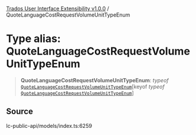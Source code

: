 [Trados User Interface Extensibility v1.0.0](../wiki/globals) / QuoteLanguageCostRequestVolumeUnitTypeEnum

# Type alias: QuoteLanguageCostRequestVolumeUnitTypeEnum

> **QuoteLanguageCostRequestVolumeUnitTypeEnum**: *typeof* [`QuoteLanguageCostRequestVolumeUnitTypeEnum`](../wiki/Variable.QuoteLanguageCostRequestVolumeUnitTypeEnum)\[keyof *typeof* [`QuoteLanguageCostRequestVolumeUnitTypeEnum`](../wiki/Variable.QuoteLanguageCostRequestVolumeUnitTypeEnum)\]

## Source

lc-public-api/models/index.ts:6259
